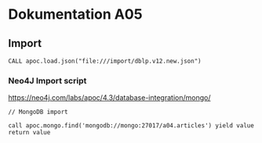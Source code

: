 # Dokumentation A05

## Import

`CALL apoc.load.json("file:///import/dblp.v12.new.json")`

### Neo4J Import script

<https://neo4j.com/labs/apoc/4.3/database-integration/mongo/>

```neo4j
// MongoDB import

call apoc.mongo.find('mongodb://mongo:27017/a04.articles') yield value
return value
```
